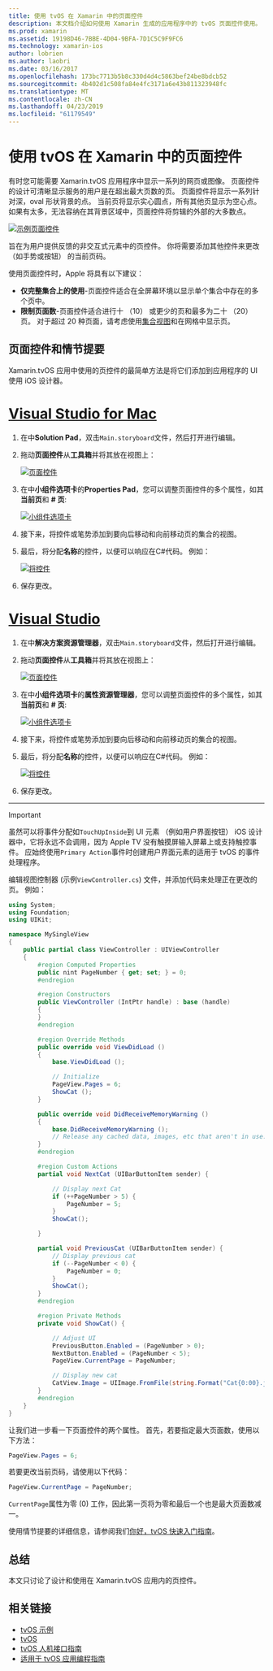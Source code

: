 ```yaml
---
title: 使用 tvOS 在 Xamarin 中的页面控件
description: 本文档介绍如何使用 Xamarin 生成的应用程序中的 tvOS 页面控件使用。 它提供页面控件的高级别说明，介绍了如何设置在情节提要，并探讨如何响应页更改事件。
ms.prod: xamarin
ms.assetid: 19198D46-7BBE-4D04-9BFA-7D1C5C9F9FC6
ms.technology: xamarin-ios
author: lobrien
ms.author: laobri
ms.date: 03/16/2017
ms.openlocfilehash: 173bc7713b5b8c330d4d4c5863bef24be8bdcb52
ms.sourcegitcommit: 4b402d1c508fa84e4fc3171a6e43b811323948fc
ms.translationtype: MT
ms.contentlocale: zh-CN
ms.lasthandoff: 04/23/2019
ms.locfileid: "61179549"
---
```

# <a name="working-with-tvos-page-controls-in-xamarin"></a>使用 tvOS 在 Xamarin 中的页面控件

有时您可能需要 Xamarin.tvOS 应用程序中显示一系列的网页或图像。 页面控件的设计可清晰显示服务的用户是在超出最大页数的页。 页面控件将显示一系列针对深，oval 形状背景的点。 当前页将显示实心圆点，所有其他页显示为空心点。 如果有太多，无法容纳在其背景区域中，页面控件将剪辑的外部的大多数点。

[![](page-controls-images/page01.png "示例页面控件")](page-controls-images/page01.png#lightbox)

旨在为用户提供反馈的非交互式元素中的页控件。 你将需要添加其他控件来更改 （如手势或按钮） 的当前页码。

使用页面控件时，Apple 将具有以下建议：

- **仅完整集合上的使用**-页面控件适合在全屏幕环境以显示单个集合中存在的多个页中。
- **限制页面数**-页面控件适合进行十 （10） 或更少的页和最多为二十 （20） 页。 对于超过 20 种页面，请考虑使用[集合视图](~/ios/tvos/user-interface/collection-views.md)和在网格中显示页。

<a name="Page-Controls-and-Storyboards" />

## <a name="page-controls-and-storyboards"></a>页面控件和情节提要

Xamarin.tvOS 应用中使用的页控件的最简单方法是将它们添加到应用程序的 UI 使用 iOS 设计器。

# <a name="visual-studio-for-mactabmacos"></a>[Visual Studio for Mac](#tab/macos)

    
1. 在中**Solution Pad**，双击`Main.storyboard`文件，然后打开进行编辑。
1. 拖动**页面控件**从**工具箱**并将其放在视图上： 

    [![](page-controls-images/page02.png "页面控件")](page-controls-images/page02.png#lightbox)
1. 在中**小组件选项卡**的**Properties Pad**，您可以调整页面控件的多个属性，如其**当前页**和 **# 页**: 

    [![](page-controls-images/page03.png "小组件选项卡")](page-controls-images/page03.png#lightbox)
1. 接下来，将控件或笔势添加到要向后移动和向前移动页的集合的视图。
1. 最后，将分配**名称**的控件，以便可以响应在C#代码。 例如： 

    [![](page-controls-images/page04.png "将控件")](page-controls-images/page04.png#lightbox)
1. 保存更改。
    

# <a name="visual-studiotabwindows"></a>[Visual Studio](#tab/windows)

    
1. 在中**解决方案资源管理器**，双击`Main.storyboard`文件，然后打开进行编辑。
1. 拖动**页面控件**从**工具箱**并将其放在视图上： 

    [![](page-controls-images/page02-vs.png "页面控件")](page-controls-images/page02-vs.png#lightbox)
1. 在中**小组件选项卡**的**属性资源管理器**，您可以调整页面控件的多个属性，如其**当前页**和 **# 页**: 

    [![](page-controls-images/page03-vs.png "小组件选项卡")](page-controls-images/page03-vs.png#lightbox)
1. 接下来，将控件或笔势添加到要向后移动和向前移动页的集合的视图。
1. 最后，将分配**名称**的控件，以便可以响应在C#代码。 例如： 

    [![](page-controls-images/page04-vs.png "将控件")](page-controls-images/page04-vs.png#lightbox)
1. 保存更改。
    

-----

> [!IMPORTANT]
> 虽然可以将事件分配如`TouchUpInside`到 UI 元素 （例如用户界面按钮） iOS 设计器中，它将永远不会调用，因为 Apple TV 没有触摸屏输入屏幕上或支持触控事件。 应始终使用`Primary Action`事件时创建用户界面元素的适用于 tvOS 的事件处理程序。

编辑视图控制器 (示例`ViewController.cs`) 文件，并添加代码来处理正在更改的页。 例如：

```csharp
using System;
using Foundation;
using UIKit;

namespace MySingleView
{
    public partial class ViewController : UIViewController
    {
        #region Computed Properties
        public nint PageNumber { get; set; } = 0;
        #endregion

        #region Constructors
        public ViewController (IntPtr handle) : base (handle)
        {
        }
        #endregion

        #region Override Methods
        public override void ViewDidLoad ()
        {
            base.ViewDidLoad ();

            // Initialize
            PageView.Pages = 6;
            ShowCat ();
        }

        public override void DidReceiveMemoryWarning ()
        {
            base.DidReceiveMemoryWarning ();
            // Release any cached data, images, etc that aren't in use.
        }
        #endregion

        #region Custom Actions
        partial void NextCat (UIBarButtonItem sender) {

            // Display next Cat
            if (++PageNumber > 5) {
                PageNumber = 5;
            }
            ShowCat();

        }

        partial void PreviousCat (UIBarButtonItem sender) {
            // Display previous cat
            if (--PageNumber < 0) {
                PageNumber = 0;
            }
            ShowCat();
        }
        #endregion

        #region Private Methods
        private void ShowCat() {

            // Adjust UI
            PreviousButton.Enabled = (PageNumber > 0);
            NextButton.Enabled = (PageNumber < 5);
            PageView.CurrentPage = PageNumber;

            // Display new cat
            CatView.Image = UIImage.FromFile(string.Format("Cat{0:00}.jpg",PageNumber+1));
        }
        #endregion
    }
}
```

让我们进一步看一下页面控件的两个属性。 首先，若要指定最大页面数，使用以下方法：

```csharp
PageView.Pages = 6;
```

若要更改当前页码，请使用以下代码：

```csharp
PageView.CurrentPage = PageNumber;
```

`CurrentPage`属性为零 (0) 工作，因此第一页将为零和最后一个也是最大页面数减一。

使用情节提要的详细信息，请参阅我们[你好，tvOS 快速入门指南](~/ios/tvos/get-started/hello-tvos.md)。 

<a name="Summary" />

## <a name="summary"></a>总结

本文只讨论了设计和使用在 Xamarin.tvOS 应用内的页控件。



## <a name="related-links"></a>相关链接

- [tvOS 示例](https://developer.xamarin.com/samples/tvos/all/)
- [tvOS](https://developer.apple.com/tvos/)
- [tvOS 人机接口指南](https://developer.apple.com/tvos/human-interface-guidelines/)
- [适用于 tvOS 应用编程指南](https://developer.apple.com/library/prerelease/tvos/documentation/General/Conceptual/AppleTV_PG/)
